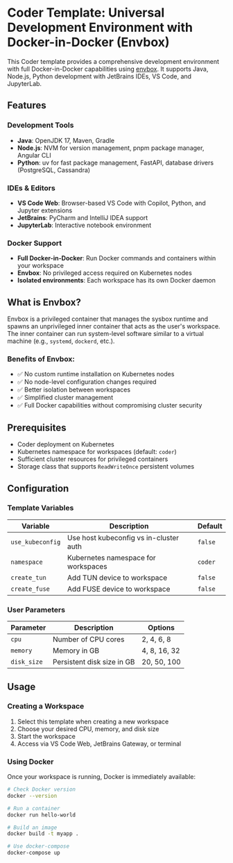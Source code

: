 # Coder Template: Universal Development Environment with Docker-in-Docker (Envbox)

This Coder template provides a comprehensive development environment with full Docker-in-Docker capabilities using [envbox](https://github.com/coder/envbox). It supports Java, Node.js, Python development with JetBrains IDEs, VS Code, and JupyterLab.

## Features

### Development Tools
- **Java**: OpenJDK 17, Maven, Gradle
- **Node.js**: NVM for version management, pnpm package manager, Angular CLI
- **Python**: uv for fast package management, FastAPI, database drivers (PostgreSQL, Cassandra)

### IDEs & Editors
- **VS Code Web**: Browser-based VS Code with Copilot, Python, and Jupyter extensions
- **JetBrains**: PyCharm and IntelliJ IDEA support
- **JupyterLab**: Interactive notebook environment

### Docker Support
- **Full Docker-in-Docker**: Run Docker commands and containers within your workspace
- **Envbox**: No privileged access required on Kubernetes nodes
- **Isolated environments**: Each workspace has its own Docker daemon

## What is Envbox?

Envbox is a privileged container that manages the sysbox runtime and spawns an unprivileged inner container that acts as the user's workspace. The inner container can run system-level software similar to a virtual machine (e.g., `systemd`, `dockerd`, etc.).

### Benefits of Envbox:
- ✅ No custom runtime installation on Kubernetes nodes
- ✅ No node-level configuration changes required
- ✅ Better isolation between workspaces
- ✅ Simplified cluster management
- ✅ Full Docker capabilities without compromising cluster security

## Prerequisites

- Coder deployment on Kubernetes
- Kubernetes namespace for workspaces (default: `coder`)
- Sufficient cluster resources for privileged containers
- Storage class that supports `ReadWriteOnce` persistent volumes

## Configuration

### Template Variables

| Variable | Description | Default |
|----------|-------------|---------|
| `use_kubeconfig` | Use host kubeconfig vs in-cluster auth | `false` |
| `namespace` | Kubernetes namespace for workspaces | `coder` |
| `create_tun` | Add TUN device to workspace | `false` |
| `create_fuse` | Add FUSE device to workspace | `false` |

### User Parameters

| Parameter | Description | Options |
|-----------|-------------|---------|
| `cpu` | Number of CPU cores | 2, 4, 6, 8 |
| `memory` | Memory in GB | 4, 8, 16, 32 |
| `disk_size` | Persistent disk size in GB | 20, 50, 100 |

## Usage

### Creating a Workspace

1. Select this template when creating a new workspace
2. Choose your desired CPU, memory, and disk size
3. Start the workspace
4. Access via VS Code Web, JetBrains Gateway, or terminal

### Using Docker

Once your workspace is running, Docker is immediately available:

```bash
# Check Docker version
docker --version

# Run a container
docker run hello-world

# Build an image
docker build -t myapp .

# Use docker-compose
docker-compose up
